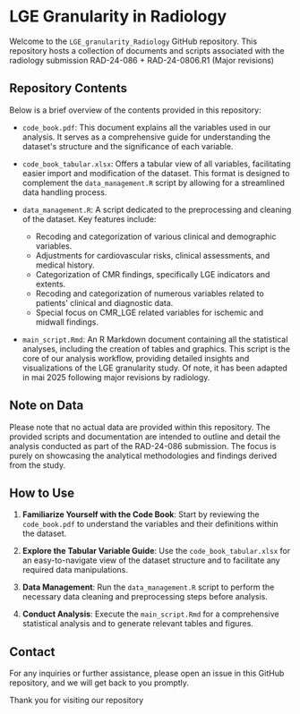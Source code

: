# LGE Granularity in Radiology

Welcome to the `LGE_granularity_Radiology` GitHub repository. This repository hosts a collection of documents and scripts associated with the radiology submission RAD-24-086 + RAD-24-0806.R1 (Major revisions)

## Repository Contents

Below is a brief overview of the contents provided in this repository:

- `code_book.pdf`: This document explains all the variables used in our analysis. It serves as a comprehensive guide for understanding the dataset's structure and the significance of each variable.

- `code_book_tabular.xlsx`: Offers a tabular view of all variables, facilitating easier import and modification of the dataset. This format is designed to complement the `data_management.R` script by allowing for a streamlined data handling process.

- `data_management.R`: A script dedicated to the preprocessing and cleaning of the dataset. Key features include:
  - Recoding and categorization of various clinical and demographic variables.
  - Adjustments for cardiovascular risks, clinical assessments, and medical history.
  - Categorization of CMR findings, specifically LGE indicators and extents.
  - Recoding and categorization of numerous variables related to patients' clinical and diagnostic data.
  - Special focus on CMR_LGE related variables for ischemic and midwall findings.

- `main_script.Rmd`: An R Markdown document containing all the statistical analyses, including the creation of tables and graphics. This script is the core of our analysis workflow, providing detailed insights and visualizations of the LGE granularity study. Of note, it has been adapted in mai 2025 following major revisions by radiology. 

## Note on Data

Please note that no actual data are provided within this repository. The provided scripts and documentation are intended to outline and detail the analysis conducted as part of the RAD-24-086 submission. The focus is purely on showcasing the analytical methodologies and findings derived from the study.

## How to Use

1. **Familiarize Yourself with the Code Book**: Start by reviewing the `code_book.pdf` to understand the variables and their definitions within the dataset.

2. **Explore the Tabular Variable Guide**: Use the `code_book_tabular.xlsx` for an easy-to-navigate view of the dataset structure and to facilitate any required data manipulations.

3. **Data Management**: Run the `data_management.R` script to perform the necessary data cleaning and preprocessing steps before analysis.

4. **Conduct Analysis**: Execute the `main_script.Rmd` for a comprehensive statistical analysis and to generate relevant tables and figures.

## Contact

For any inquiries or further assistance, please open an issue in this GitHub repository, and we will get back to you promptly.

Thank you for visiting our repository

